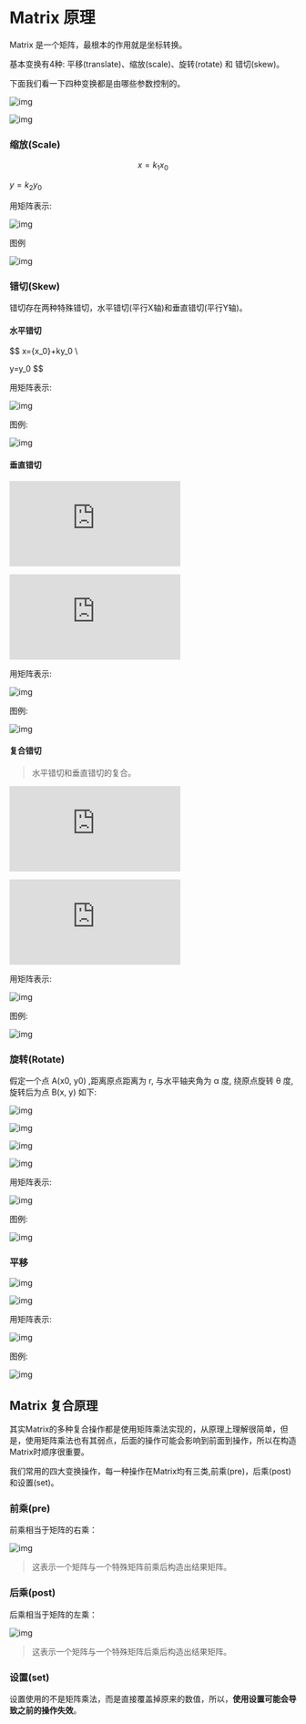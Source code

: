 # Matrix 原理



Matrix 是一个矩阵，最根本的作用就是坐标转换。

基本变换有4种: 平移(translate)、缩放(scale)、旋转(rotate) 和 错切(skew)。

下面我们看一下四种变换都是由哪些参数控制的。

![img](images/matrix01.png)



![img](images/matrix02.png)

### 缩放(Scale)



$$x ={k_1}{x_0}​$$

$y = {k_2}{y_0}$



用矩阵表示:

![img](http://latex.codecogs.com/png.latex?$$\left%20[%20\begin{matrix}%20x\\y\\1\end{1}%20\right%20]%20%20=%20\left%20[%20\begin{matrix}%20k_1%20%20&%20%20%200%20%20%20&%20%200%20%20\\%200%20%20%20&%20%20k_2%20%20&%20%200%20%20\\%200%20%20%20&%20%20%200%20%20%20&%20%201\end{1}%20\right%20]%20\left%20[%20\begin{matrix}%20x_0%20\\y_0%20\\1\end{1}%20\right%20]$$)

图例

![img](images/matrix03.jpg)

### 错切(Skew)

错切存在两种特殊错切，水平错切(平行X轴)和垂直错切(平行Y轴)。

#### 水平错切

$$
x={x_0}+ky_0 \\

y=y_0
$$



用矩阵表示:

![img](http://latex.codecogs.com/png.latex?$$\left%20[%20\begin{matrix}%20x\\y\\1\end{1}%20\right%20]%20%20=%20\left%20[%20\begin{matrix}%20%20%201%20%20%20&%20%20k%20%20&%20%200%20\\%200%20%20%20&%20%201%20%20%20&%20%200%20\\%200%20%20%20&%20%200%20%20%20&%20%201\end{1}%20\right%20]%20\left%20[%20\begin{matrix}%20x_0\\y_0\\1\end{1}%20\right%20]$$)

图例:

![img](http://ww2.sinaimg.cn/large/005Xtdi2jw1f6cniifb0sj308c0dw3yz.jpg)

#### 垂直错切

![img](http://latex.codecogs.com/png.latex?$$%20x%20=%20x_0%20$$)

![img](http://latex.codecogs.com/png.latex?$$%20y%20=%20kx_0%20+%20y_0%20$$)

用矩阵表示:

![img](http://latex.codecogs.com/png.latex?$$\left%20[%20\begin{matrix}%20x\\y\\1\end{1}%20\right%20]%20%20=%20\left%20[%20\begin{matrix}%20%20%201%20%20%20&%20%200%20%20&%20%200%20\\%20k%20%20%20&%20%201%20%20%20&%20%200%20\\%200%20%20%20&%20%200%20%20%20&%20%201\end{1}%20\right%20]%20\left%20[%20\begin{matrix}%20x_0\\y_0\\1\end{1}%20\right%20]$$)

图例:

![img](http://ww4.sinaimg.cn/large/005Xtdi2jw1f6cnkwyksij308c0dwq3f.jpg)

#### 复合错切

> 水平错切和垂直错切的复合。

![img](http://latex.codecogs.com/png.latex?$$%20x%20=%20x_0%20+%20k_1%20y_0%20$$)

![img](http://latex.codecogs.com/png.latex?$$%20y%20=%20k_2%20x_0%20+%20y_0%20$$)

用矩阵表示:

![img](http://latex.codecogs.com/png.latex?$$\left%20[%20\begin{matrix}%20x\\y\\1\end{1}%20\right%20]%20%20=%20\left%20[%20\begin{matrix}%20%20%201%20%20%20&%20%20k_1%20&%20%200%20\\%20k_2%20&%20%201%20%20%20&%20%200%20\\%200%20%20%20&%20%200%20%20%20&%20%201\end{1}%20\right%20]%20\left%20[%20\begin{matrix}%20x_0\\y_0\\1\end{1}%20\right%20]$$)

图例:

![img](http://ww3.sinaimg.cn/large/005Xtdi2jw1f6cqdu6olfj308c0dwdgi.jpg)

### 旋转(Rotate)

假定一个点 A(x0, y0) ,距离原点距离为 r, 与水平轴夹角为 α 度, 绕原点旋转 θ 度, 旋转后为点 B(x, y) 如下:

![img](http://latex.codecogs.com/png.latex?$$%20x_0%20=%20r%20\cdot%20cos%20\alpha%20$$)

![img](http://latex.codecogs.com/png.latex?$$%20y_0%20=%20r%20\cdot%20sin%20\alpha%20$$)

![img](http://latex.codecogs.com/png.latex?$$x%20=%20r%20\cdot%20cos(%20\alpha%20+%20\theta)%20=%20r%20\cdot%20cos%20\alpha%20\cdot%20cos%20\theta%20-%20r%20\cdot%20sin%20\alpha%20\cdot%20sin%20\theta%20=%20x_0%20\cdot%20cos%20\theta%20-%20y_0%20\cdot%20sin%20\theta$$)

![img](http://latex.codecogs.com/png.latex?$$y%20=%20r%20\cdot%20sin(%20\alpha%20+%20\theta)%20=%20r%20\cdot%20sin%20\alpha%20\cdot%20cos%20\theta%20+%20r%20\cdot%20cos%20\alpha%20\cdot%20sin%20\theta%20=%20y_0%20\cdot%20cos%20\theta%20+%20x_0%20\cdot%20sin%20\theta$$)

用矩阵表示:

![img](http://latex.codecogs.com/png.latex?$$\left%20[%20\begin{matrix}%20x\\y\\1\end{1}%20\right%20]%20%20=%20\left%20[%20\begin{matrix}%20cos(\theta)%20&%20-sin(\theta)%20&%20%200%20\\sin(\theta)%20&%20cos(\theta)%20%20&%20%200%20\\0%20%20%20%20%20%20%20%20%20%20%20%20%20%20%20%20&%20%20%20%20%20%20%200%20%20%20%20%20%20%20%20%20%20%20%20%20%20&%20%201\end{1}%20\right%20]%20%20.%20\left%20[%20\begin{matrix}%20x_0\\y_0\\1\end{1}%20\right%20]$$)

图例:

![img](images/matrix_rotation.jpg)

### 平移

![img](http://latex.codecogs.com/png.latex?$$%20x%20=%20x_0%20+%20\Delta%20x%20$$)

![img](http://latex.codecogs.com/png.latex?$$%20y%20=%20y_0%20+%20\Delta%20y%20$$)

用矩阵表示:

![img](http://latex.codecogs.com/png.latex?$$\left%20[%20\begin{matrix}%20x\\y\\1\end{1}%20\right%20]%20%20=%20\left%20[%20\begin{matrix}%201%20&%200%20&%20\Delta%20x%20\\0%20&%201%20&%20\Delta%20y%20\\0%20&%200%20&%201\end{1}%20\right%20]%20%20.%20\left%20[%20\begin{matrix}%20x_0\\y_0\\1\end{1}%20\right%20]$$)

图例:

![img](http://ww3.sinaimg.cn/large/005Xtdi2jw1f6dqiw20xoj308c0dw0su.jpg)

## Matrix 复合原理

其实Matrix的多种复合操作都是使用矩阵乘法实现的，从原理上理解很简单，但是，使用矩阵乘法也有其弱点，后面的操作可能会影响到前面到操作，所以在构造Matrix时顺序很重要。

我们常用的四大变换操作，每一种操作在Matrix均有三类,前乘(pre)，后乘(post)和设置(set)。

### 前乘(pre)

前乘相当于矩阵的右乘：

![img](http://latex.codecogs.com/png.latex?$$%20M%27%20=%20%20M%20\cdot%20S%20$$)

> 这表示一个矩阵与一个特殊矩阵前乘后构造出结果矩阵。

### 后乘(post)

后乘相当于矩阵的左乘：

![img](http://latex.codecogs.com/png.latex?$$%20M%27%20=%20%20S%20\cdot%20M%20$$)

> 这表示一个矩阵与一个特殊矩阵后乘后构造出结果矩阵。

### 设置(set)

设置使用的不是矩阵乘法，而是直接覆盖掉原来的数值，所以，**使用设置可能会导致之前的操作失效**。